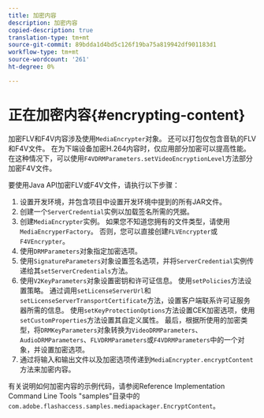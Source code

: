 ```yaml
---
title: 加密内容
description: 加密内容
copied-description: true
translation-type: tm+mt
source-git-commit: 89bdda1d4bd5c126f19ba75a819942df901183d1
workflow-type: tm+mt
source-wordcount: '261'
ht-degree: 0%

---
```



# 正在加密内容{#encrypting-content}

加密FLV和F4V内容涉及使用`MediaEncrypter`对象。 还可以打包仅包含音轨的FLV和F4V文件。 在为下端设备加密H.264内容时，仅应用部分加密可以提高性能。 在这种情况下，可以使用`F4VDRMParameters.setVideoEncryptionLevel`方法部分加密F4V文件。

要使用Java API加密FLV或F4V文件，请执行以下步骤：

1. 设置开发环境，并包含项目中设置开发环境中提到的所有JAR文件。
1. 创建一个`ServerCredential`实例以加载签名所需的凭据。
1. 创建`MediaEncrypter`实例。 如果您不知道您拥有的文件类型，请使用`MediaEncryperFactory`。 否则，您可以直接创建`FLVEncrypter`或`F4VEncrypter`。
1. 使用`DRMParameters`对象指定加密选项。
1. 使用`SignatureParameters`对象设置签名选项，并将`ServerCredential`实例传递给其`setServerCredentials`方法。
1. 使用`V2KeyParameters`对象设置密钥和许可证信息。 使用`setPolicies`方法设置策略。 通过调用`setLicenseServerUrl`和`setLicenseServerTransportCertificate`方法，设置客户端联系许可证服务器所需的信息。 使用`setKeyProtectionOptions`方法设置CEK加密选项，使用`setCustomProperties`方法设置其自定义属性。 最后，根据所使用的加密类型，将`DRMKeyParameters`对象转换为`VideoDRMParameters`、`AudioDRMParameters`、`FLVDRMParameters`或`F4VDRMParameters`中的一个对象，并设置加密选项。
1. 通过将输入和输出文件以及加密选项传递到`MediaEncrypter.encryptContent`方法来加密内容。

有关说明如何加密内容的示例代码，请参阅Reference Implementation Command Line Tools &quot;samples&quot;目录中的`com.adobe.flashaccess.samples.mediapackager.EncryptContent`。
